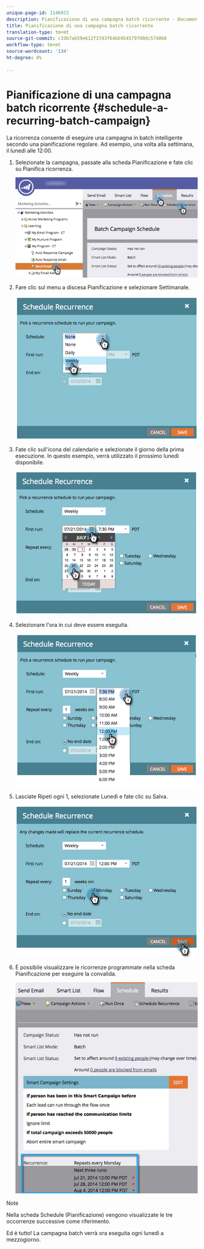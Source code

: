 ```yaml
---
unique-page-id: 1146972
description: Pianificazione di una campagna batch ricorrente - Documenti Marketo - Documentazione prodotto
title: Pianificazione di una campagna batch ricorrente
translation-type: tm+mt
source-git-commit: c33b7ab59e612f37d3f64bb954579700dc574068
workflow-type: tm+mt
source-wordcount: '134'
ht-degree: 0%

---
```



# Pianificazione di una campagna batch ricorrente {#schedule-a-recurring-batch-campaign}

La ricorrenza consente di eseguire una campagna in batch intelligente secondo una pianificazione regolare. Ad esempio, una volta alla settimana, il lunedì alle 12:00.

1. Selezionate la campagna, passate alla scheda Pianificazione e fate clic su Pianifica ricorrenza.

   ![](assets/recurrencehands-sendemail.png)

1. Fare clic sul menu a discesa Pianificazione e selezionare Settimanale.

   ![](assets/image2014-9-22-11-3a41-3a42.png)

1. Fate clic sull&#39;icona del calendario e selezionate il giorno della prima esecuzione. In questo esempio, verrà utilizzato il prossimo lunedì disponibile.

   ![](assets/image2014-9-22-11-3a41-3a46.png)

1. Selezionare l&#39;ora in cui deve essere eseguita.

   ![](assets/image2014-9-22-11-3a41-3a49.png)

1. Lasciate Ripeti ogni 1, selezionate Lunedì e fate clic su Salva.

   ![](assets/image2014-9-22-11-3a41-3a53.png)

1. È possibile visualizzare le ricorrenze programmate nella scheda Pianificazione per eseguire la convalida.

   ![](assets/recurrence.jpg)

>[!NOTE]
>
>Nella scheda Schedule (Pianificazione) vengono visualizzate le tre occorrenze successive come riferimento.

Ed è tutto! La campagna batch verrà ora eseguita ogni lunedì a mezzogiorno.